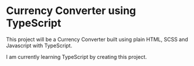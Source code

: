 # Currency Converter using TypeScript
This project will be a Currency Converter built using plain HTML, SCSS and Javascript with TypeScript.

I am currently learning TypeScript by creating this project.